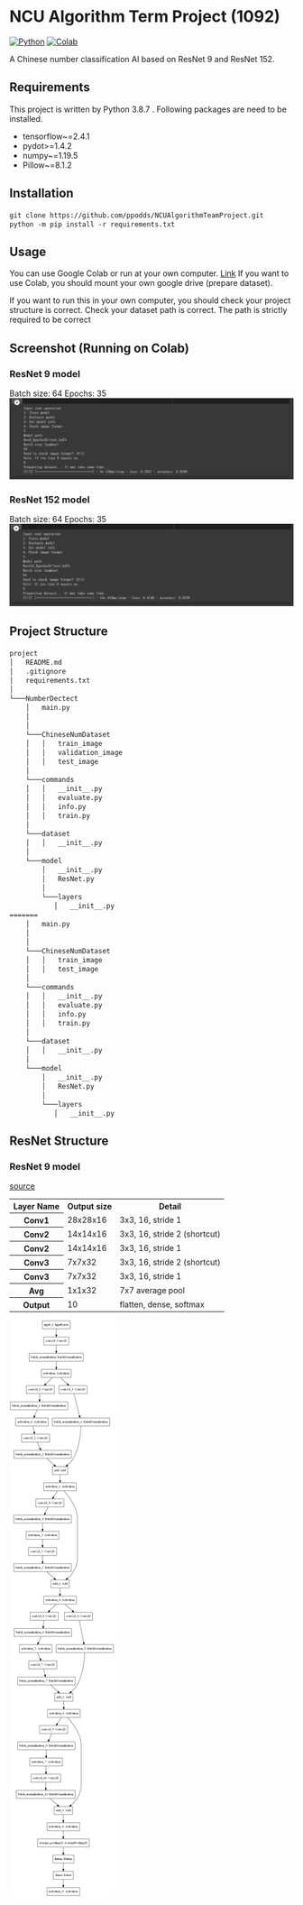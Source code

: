 # NCU Algorithm Term Project (1092)
[![Python](https://img.shields.io/badge/python-3.8.7-green)](https://www.python.org/doc/versions/)
[![Colab](https://img.shields.io/badge/Google%20Colab-1.0.2-green)](https://colab.research.google.com/drive/1OspRKKJob_opurnCR-IcOGrCxLRAmp0Z?usp=sharing)

A Chinese number classification AI based on ResNet 9 and ResNet 152.

## Requirements
This project is written by Python 3.8.7 . Following packages are need to be installed.
- tensorflow~=2.4.1
- pydot>=1.4.2
- numpy~=1.19.5
- Pillow~=8.1.2


## Installation

```shell script
git clone https://github.com/ppodds/NCUAlgorithmTeamProject.git
python -m pip install -r requirements.txt
```

## Usage

You can use Google Colab or run at your own computer. [Link](https://colab.research.google.com/drive/1OspRKKJob_opurnCR-IcOGrCxLRAmp0Z?usp=sharing)
If you want to use Colab, you should mount your own google drive (prepare dataset).

If you want to run this in your own computer, you should check your project structure is correct.
Check your dataset path is correct. The path is strictly required to be correct 

## Screenshot (Running on Colab)

### ResNet 9 model

Batch size: 64
Epochs: 35
![](Documents/ResNet9%20Epoch35.png)

### ResNet 152 model

Batch size: 64
Epochs: 35
![](Documents/ResNet152%20Epoch35.png)

## Project Structure

```
project
│   README.md
│   .gitignore
│   requirements.txt    
│
└───NumberDectect
    │   main.py
    │
    │
    └───ChineseNumDataset
    │   │   train_image
    │   │   validation_image
    │   │   test_image
    │
    └───commands
    │   │   __init__.py
    │   │   evaluate.py
    │   │   info.py
    │   │   train.py
    │ 
    └───dataset
    │   │   __init__.py
    │
    └───model
        │   __init__.py
        │   ResNet.py
        │
        └───layers
           │   __init__.py
=======
    │   main.py
    │
    │
    └───ChineseNumDataset
    │   │   train_image
    │   │   test_image
    │
    └───commands
    │   │   __init__.py
    │   │   evaluate.py
    │   │   info.py
    │   │   train.py
    │ 
    └───dataset
    │   │   __init__.py
    │
    └───model
        │   __init__.py
        │   ResNet.py
        │
        └───layers
           │   __init__.py
```

## ResNet Structure

### ResNet 9 model

[source](https://blog.csdn.net/yyyerica/article/details/86541473)

<table>
  <tr>
  <th>Layer Name</th>
    <th>Output size  </th>
    <th>Detail</th>
  </tr>
  <tr>
  <th>Conv1</th>
    <td>28x28x16</td>
    <td>3x3, 16, stride 1</td>
  </tr>
  <tr>
  <th>Conv2</th>
    <td>14x14x16</td>
    <td>3x3, 16, stride 2 (shortcut)</td>
  </tr>
  <tr>
  <th>Conv2</th>
    <td>14x14x16</td>
    <td>3x3, 16, stride 1 </td>
  </tr>
  <tr>
  <th>Conv3</th>
    <td>7x7x32</td>
    <td>3x3, 16, stride 2 (shortcut)</td>
  </tr>
  <tr>
  <th>Conv3</th>
    <td>7x7x32</td>
    <td>3x3, 16, stride 1</td>
  </tr>
  <tr>
  <th>Avg</th>
    <td>1x1x32</td>
    <td>7x7 average pool</td>
  </tr>
  <tr>
  <th>Output</th>
    <td>10</td>
    <td>flatten, dense, softmax</td>
  </tr>
</table>

![](Documents/Res9.png)